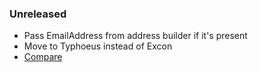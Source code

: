 ### Unreleased

- Pass EmailAddress from address builder if it's present
- Move to Typhoeus instead of Excon
- [Compare](https://github.com/ptrippett/ups/compare/master...v0.8.2)
